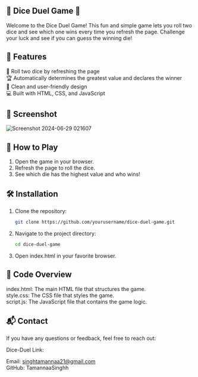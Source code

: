 ## 🎲 Dice Duel Game 🎲
Welcome to the Dice Duel Game! This fun and simple game lets you roll two dice and see which one wins every time you refresh the page. Challenge your luck and see if you can guess the winning die!

## 🚀 Features
🎲 Roll two dice by refreshing the page<br>
🏆 Automatically determines the greatest value and declares the winner<br>
🎨 Clean and user-friendly design<br>
💻 Built with HTML, CSS, and JavaScript<br>

## 📸 Screenshot
![Screenshot 2024-06-29 021607](https://github.com/TamannaaSinghh/Dice-Duel/assets/158739752/7257f199-99d8-46af-9b23-af01eaa029a6)

## 📖 How to Play
1. Open the game in your browser.
2. Refresh the page to roll the dice.
3. See which die has the highest value and who wins!
## 🛠️ Installation
1. Clone the repository:
   ```bash
   git clone https://github.com/yourusername/dice-duel-game.git
   ```
2. Navigate to the project directory:
   ```bash
   cd dice-duel-game
   ```
3. Open index.html in your favorite browser.

## 📝 Code Overview
index.html: The main HTML file that structures the game.<br>
style.css: The CSS file that styles the game.<br>
script.js: The JavaScript file that contains the game logic.<br>

## 📬 Contact
If you have any questions or feedback, feel free to reach out:

Dice-Duel Link: 

Email: singhtamannaa21@gmail.com<br>
GitHub: TamannaaSinghh<br>








   
